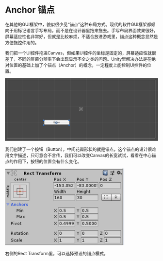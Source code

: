 # Anchor 锚点

在其他的GUI框架中，貌似很少见“锚点”这种布局方式。现代的软件GUI框架都倾向于用标记语言手写布局，而不是在设计器里拖来拖去。手写布局界面效果很好，屏幕适应性也非常好，但就是比较麻烦，不适合放进游戏里，锚点这种概念显然是方便拖控件用的。

我们把一个UI控件拖进Canvas，但如果UI控件的坐标是固定的，屏幕适应性就很差了，不同的屏幕分辨率下会出现显示不全之类的问题。Unity里解决办法是在绝对位置的基础上加了个锚点（Anchor）的概念，一定程度上能控制UI控件的位置。

![](res/1.png)

我们创建了一个按钮（Button），中间花瓣形状的就是锚点，这个锚点的设计很难用文字描述，只可意会不言传，我们可以改变Canvas的长宽试试，看看在中心锚点的作用下，按钮的位置会有什么变化。

![](res/2.png)

右侧的Rect Transform里，可以选择预设的锚点模式。
